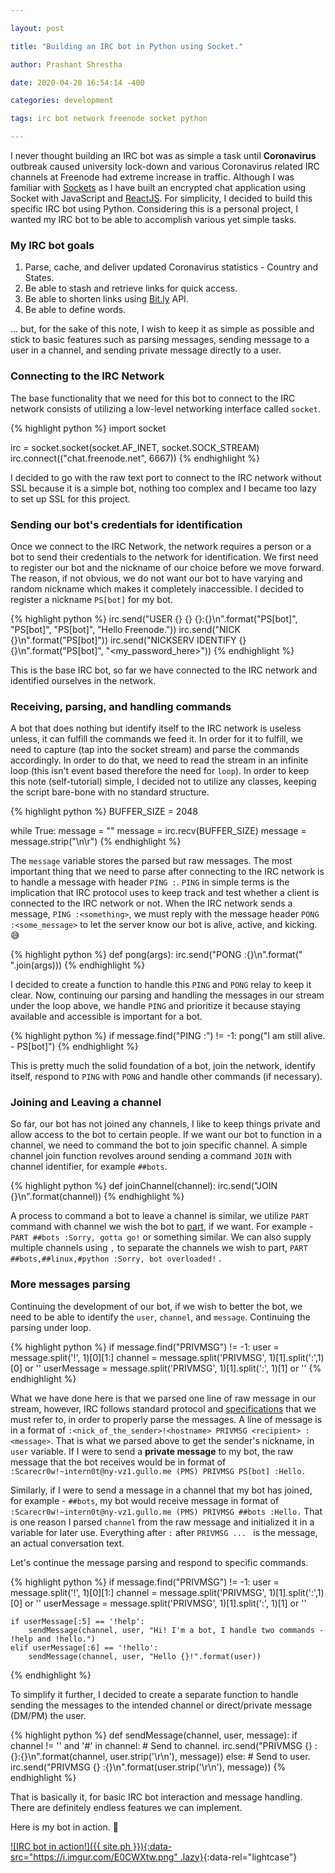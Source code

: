 ```yaml
---

layout: post

title: "Building an IRC bot in Python using Socket."

author: Prashant Shrestha

date: 2020-04-20 16:54:14 -400

categories: development

tags: irc bot network freenode socket python

---
```


I never thought building an IRC bot was as simple a task until **Coronavirus** outbreak caused university lock-down and various Coronavirus related IRC channels at Freenode had extreme increase in traffic. Although I was familiar with [Sockets](https://en.wikipedia.org/wiki/Network_socket) as I have built an encrypted chat application using Socket with JavaScript and [ReactJS](https://reactjs.org/). For simplicity, I decided to build this specific IRC bot using Python. Considering this is a personal project,  I wanted my IRC bot to be able to accomplish various yet simple tasks.
<!-- excerpt -->
### My IRC bot goals

1. Parse, cache, and deliver updated Coronavirus statistics - Country and States.
2. Be able to stash and retrieve links for quick access.
3. Be able to shorten links using [Bit.ly](https://bit.ly/) API.
4. Be able to define words.

... but, for the sake of this note, I wish to keep it as simple as possible and stick to basic features such as parsing messages, sending message to a user in a channel, and sending private message directly to a user.

### Connecting to the IRC Network

The base functionality that we need for this bot to connect to the IRC network consists of utilizing a low-level networking interface called `socket`.

{% highlight python %}
import socket

irc = socket.socket(socket.AF_INET, socket.SOCK_STREAM)
irc.connect(("chat.freenode.net", 6667))
{% endhighlight %}

I decided to go with the raw text port to connect to the IRC network without SSL because it is a simple bot, nothing too complex and I became too lazy to set up SSL for this project.

### Sending our bot's credentials for identification

Once we connect to the IRC Network, the network requires a person or a bot to send their credentials to the network for identification. We first need to register our bot and the nickname of our choice before we move forward. The reason, if not obvious, we do not want our bot to have varying and random nickname which makes it completely inaccessible. I decided to register a nickname `PS[bot]` for my bot.

{% highlight python %}
irc.send("USER {} {} {}:{}\n".format("PS[bot]", "PS[bot]", "PS[bot]", "Hello Freenode."))
irc.send("NICK {}\n".format("PS[bot]"))
irc.send("NICKSERV IDENTIFY {} {}\n".format("PS[bot]", "<my_password_here>"))
{% endhighlight %}

This is the base IRC bot, so far we have connected to the IRC network and identified ourselves in the network.

### Receiving, parsing, and handling commands

A bot that does nothing but identify itself to the IRC network is useless unless, it can fulfill the commands we feed it. In order for it to fulfill, we need to capture (tap into the socket stream) and parse the commands accordingly. In order to do that, we need to read the stream in an infinite loop (this isn't event based therefore the need for `loop`). In order to keep this note (self-tutorial) simple, I decided not to utilize any classes, keeping the script bare-bone with no standard structure.

{% highlight python %}
BUFFER_SIZE = 2048

while True:
    message = ""
    message = irc.recv(BUFFER_SIZE)
    message = message.strip("\n\r")
{% endhighlight %}

The `message` variable stores the parsed but raw messages. The most important thing that we need to parse after connecting to the IRC network is to handle a message with header `PING :`. `PING` in simple terms is the implication that IRC protocol uses to keep track and test whether a client is connected to the IRC network or not. When the IRC network sends a message, `PING :<something>`, we must reply with the message header `PONG :<some_message>` to let the server know our bot is alive, active, and kicking. :sweat_smile: 

{% highlight python %}
def pong(args):
    irc.send("PONG :{}\n".format(" ".join(args)))
{% endhighlight %}

I decided to create a function to handle this `PING` and `PONG` relay to keep it clear. Now, continuing our parsing and handling the messages in our stream under the loop above, we handle `PING` and prioritize it because staying available and accessible is important for a bot.

{% highlight python %}
if message.find("PING :") != -1:
    pong("I am still alive. - PS[bot]")
{% endhighlight %}

This is pretty much the solid foundation of a bot, join the network, identify itself, respond to `PING` with `PONG` and handle other commands (if necessary).

### Joining and Leaving a channel

So far, our bot has not joined any channels, I like to keep things private and allow access to the bot to certain people. If we want our bot to function in a channel, we need to command the bot to join specific channel. A simple channel join function revolves around sending a command `JOIN` with channel identifier, for example `##bots`.

{% highlight python %}
def joinChannel(channel):
    irc.send("JOIN {}\n".format(channel))
{% endhighlight %}

A process to command a bot to leave a channel is similar, we utilize `PART` command with channel we wish the bot to [part](https://tools.ietf.org/html/rfc2812#section-3.2.2), if we want. For example - `PART ##bots :Sorry, gotta go!` or something similar. We can also supply multiple channels using `,` to separate the channels we wish to part, `PART ##bots,##linux,#python :Sorry, bot overloaded!` .

### More messages parsing

Continuing the development of our bot, if we wish to better the bot, we need to be able to identify the `user`, `channel`, and `message`. Continuing the parsing under loop. 

{% highlight python %}
if message.find("PRIVMSG") != -1:
    user = message.split('!', 1)[0][1:]
    channel = message.split('PRIVMSG', 1)[1].split(':',1)[0] or ''
    userMessage = message.split('PRIVMSG', 1)[1].split(':', 1)[1] or ''
{% endhighlight %}

What we have done here is that we parsed one line of raw message in our stream, however, IRC follows standard protocol and [specifications](https://tools.ietf.org/html/rfc2812) that we must refer to, in order to properly parse the messages. A line of message is in a format of `:<nick_of_the_sender>!<hostname> PRIVMSG <recipient> :<message>`. That is what we parsed above to get the sender's nickname, in `user` variable. If I were to send a **private message** to my bot, the raw message that the bot receives would be in format of `:Scarecr0w!~intern0t@ny-vz1.gullo.me (PMS) PRIVMSG PS[bot] :Hello.` 

Similarly, if I were to send a message in a channel that my bot has joined, for example - `##bots`, my bot would receive message in format of `:Scarecr0w!~intern0t@ny-vz1.gullo.me (PMS) PRIVMSG ##bots :Hello.` That is one reason I parsed `channel` from the raw message and initialized it in a variable for later use. Everything after `:` after `PRIVMSG ... ` is the message, an actual conversation text.

Let's continue the message parsing and respond to specific commands.

{% highlight python %}
if message.find("PRIVMSG") != -1:
    user = message.split('!', 1)[0][1:]
    channel = message.split('PRIVMSG', 1)[1].split(':',1)[0] or ''
    userMessage = message.split('PRIVMSG', 1)[1].split(':', 1)[1] or ''
    
    if userMessage[:5] == '!help':
        sendMessage(channel, user, "Hi! I'm a bot, I handle two commands - !help and !hello.")
    elif userMessage[:6] == '!hello':
        sendMessage(channel, user, "Hello {}!".format(user))
{% endhighlight %}

To simplify it further, I decided to create a separate function to handle sending the messages to the intended channel or direct/private message (DM/PM) the user. 

{% highlight python %}
def sendMessage(channel, user, message):
    if channel != '' and '#' in channel:
        # Send to channel.
        irc.send("PRIVMSG {} :{}:{}\n".format(channel, user.strip('\r\n'), message))
    else:
        # Send to user.
        irc.send("PRIVMSG {} :{}\n".format(user.strip('\r\n'), message))
{% endhighlight %}

That is basically it, for basic IRC bot interaction and message handling. There are definitely endless features we can implement.

Here is my bot in action. :tada:

[![IRC bot in action!]({{ site.ph }}){:data-src="https://i.imgur.com/E0CWXtw.png" .lazy}](https://i.imgur.com/E0CWXtw.png){:data-rel="lightcase"}

